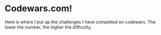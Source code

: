 # Codewars.com!

Here is where I put up the challenges I have completed on codewars. The lower the number, the higher the difficulty. 
